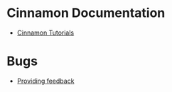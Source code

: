 # Cinnamon Documentation

- [Cinnamon Tutorials](/reference/git/cinnamon-tutorials/index.html)

# Bugs

- [Providing feedback](/reference/git/bugs/index.html)
